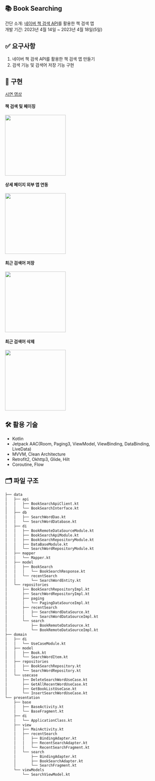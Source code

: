 ## 📚 Book Searching
간단 소개: [네이버 책 검색 API](https://developers.naver.com/docs/serviceapi/search/book/book.md)를 활용한 책 검색 앱
</br>개발 기간: 2023년 4월 14일 ~ 2023년 4월 18일(5일)


## ✅ 요구사항
1. 네이버 책 검색 API를 활용한 책 검색 앱 만들기
2. 검색 기능 및 검색어 저장 기능 구현


## 🎥 구현
[시연 영상](https://drive.google.com/file/d/13EBlqA_zEI4CgDWbTSAf4gUHOtEMecLz/view?usp=sharing)
#### 책 검색 및 페이징
<img width="200" src="https://user-images.githubusercontent.com/70684334/232788592-164f6204-a437-4400-94f1-9eb07f47b83b.gif">

#### 상세 페이지 외부 앱 연동
<img width="200" src="https://user-images.githubusercontent.com/70684334/232789021-7d39d223-26c1-4085-af1a-a7e7a5fdc04e.gif">

#### 최근 검색어 저장
<img width="200" src="https://user-images.githubusercontent.com/70684334/232789467-8772e284-cffd-459b-b3e8-32e979d1f393.gif">

#### 최근 검색어 삭제
<img width="200" src="https://user-images.githubusercontent.com/70684334/232789596-71d00997-dc54-421b-9844-ae1ad67583e1.gif">

## 🛠️ 활용 기술
- Kotlin
- Jetpack AAC(Room, Paging3, ViewModel, ViewBinding, DataBinding, LiveData)
- MVVM, Clean Architecture
- Retrofit2, Okhttp3, Glide, Hilt
- Coroutine, Flow


## 🗂️ 파일 구조
```bash
├── data
│   ├── api
│   │   ├── BookSearchApiClient.kt
│   │   └── BookSearchInterface.kt
│   ├── db
│   │   ├── SearchWordDao.kt
│   │   └── SearchWordDatabase.kt
│   ├── di
│   │   ├── BookRemoteDataSourceModule.kt
│   │   ├── BookSearchApiModule.kt
│   │   ├── BookSearchRepositoryModule.kt
│   │   ├── DataBaseModule.kt
│   │   └── SearchWordRepositoryModule.kt
│   ├── mapper
│   │   └── Mapper.kt
│   ├── model
│   │   ├── BookSearch
│   │   │   └── BookSearchResponse.kt
│   │   └── recentSearch
│   │       └── SearchWordEntity.kt
│   └── repositories
│       ├── BookSearchRepositoryImpl.kt
│       ├── SearchWordRepositoryImpl.kt
│       ├── paging
│       │   └── PagingDataSourceImpl.kt
│       ├── recentSearch
│       │   ├── SearchWordDataSource.kt
│       │   └── SearchWordDataSourceImpl.kt
│       └── search
│           ├── BookRemoteDataSource.kt
│           └── BookRemoteDataSourceImpl.kt
├── domain
│   ├── di
│   │   └── UseCaseModule.kt
│   ├── model
│   │   ├── Book.kt
│   │   └── SearchWordItem.kt
│   ├── repositories
│   │   ├── BookSearchRepository.kt
│   │   └── SearchWordRepository.kt
│   └── usecase
│       ├── DeleteSearchWordUseCase.kt
│       ├── GetAllRecentWordUseCase.kt
│       ├── GetBookListUseCase.kt
│       └── InsertSearchWordUseCase.kt
└── presentation
    ├── base
    │   ├── BaseActivity.kt
    │   └── BaseFragment.kt
    ├── di
    │   └── ApplicationClass.kt
    ├── view
    │   ├── MainActivity.kt
    │   ├── recentSearch
    │   │   ├── BindingAdapter.kt
    │   │   ├── RecentSearchAdapter.kt
    │   │   └── RecentSearchFragment.kt
    │   └── search
    │       ├── BindingAdapter.kt
    │       ├── BookSearchAdapter.kt
    │       └── SearchFragment.kt
    └── viewModels
        └── SearchViewModel.kt
```